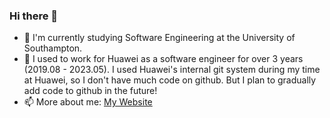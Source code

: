 ### Hi there 👋

- 🌱 I'm currently studying Software Engineering at the University of Southampton.
- 🔭 I used to work for Huawei as a software engineer for over 3 years (2019.08 - 2023.05). I used Huawei's internal git system during my time at Huawei, so I don't have much code on github. But I plan to gradually add code to github in the future!
- 📫 More about me: [My Website](https://wanchang.netlify.app/)

<!--
**ChangWan723/ChangWan723** is a ✨ _special_ ✨ repository because its `README.md` (this file) appears on your GitHub profile.

Here are some ideas to get you started:

- 🔭 I’m currently working on ...
- 🌱 I’m currently learning ...
- 👯 I’m looking to collaborate on ...
- 🤔 I’m looking for help with ...
- 💬 Ask me about ...
- 📫 How to reach me: ...
- 😄 Pronouns: ...
- ⚡ Fun fact: ...
-->
